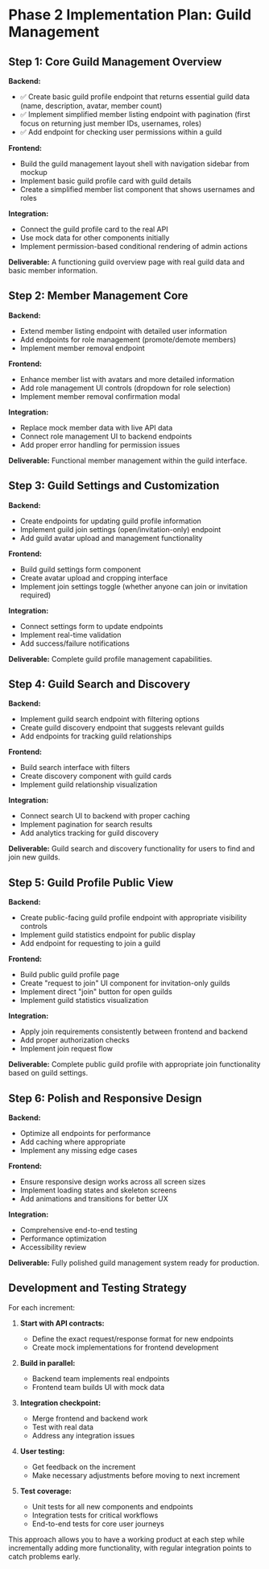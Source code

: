# Phase 2 Implementation Plan: Guild Management

## Step 1: Core Guild Management Overview

**Backend:**
- ✅ Create basic guild profile endpoint that returns essential guild data (name, description, avatar, member count)
- ✅ Implement simplified member listing endpoint with pagination (first focus on returning just member IDs, usernames, roles)
- ✅ Add endpoint for checking user permissions within a guild

**Frontend:**
- Build the guild management layout shell with navigation sidebar from mockup
- Implement basic guild profile card with guild details
- Create a simplified member list component that shows usernames and roles

**Integration:**
- Connect the guild profile card to the real API
- Use mock data for other components initially
- Implement permission-based conditional rendering of admin actions

**Deliverable:** A functioning guild overview page with real guild data and basic member information.

## Step 2: Member Management Core

**Backend:**
- Extend member listing endpoint with detailed user information
- Add endpoints for role management (promote/demote members)
- Implement member removal endpoint

**Frontend:**
- Enhance member list with avatars and more detailed information
- Add role management UI controls (dropdown for role selection)
- Implement member removal confirmation modal

**Integration:**
- Replace mock member data with live API data
- Connect role management UI to backend endpoints
- Add proper error handling for permission issues

**Deliverable:** Functional member management within the guild interface.

## Step 3: Guild Settings and Customization

**Backend:**
- Create endpoints for updating guild profile information
- Implement guild join settings (open/invitation-only) endpoint
- Add guild avatar upload and management functionality

**Frontend:**
- Build guild settings form component
- Create avatar upload and cropping interface
- Implement join settings toggle (whether anyone can join or invitation required)

**Integration:**
- Connect settings form to update endpoints
- Implement real-time validation
- Add success/failure notifications

**Deliverable:** Complete guild profile management capabilities.

## Step 4: Guild Search and Discovery

**Backend:**
- Implement guild search endpoint with filtering options
- Create guild discovery endpoint that suggests relevant guilds
- Add endpoints for tracking guild relationships

**Frontend:**
- Build search interface with filters
- Create discovery component with guild cards
- Implement guild relationship visualization

**Integration:**
- Connect search UI to backend with proper caching
- Implement pagination for search results
- Add analytics tracking for guild discovery

**Deliverable:** Guild search and discovery functionality for users to find and join new guilds.

## Step 5: Guild Profile Public View

**Backend:**
- Create public-facing guild profile endpoint with appropriate visibility controls
- Implement guild statistics endpoint for public display
- Add endpoint for requesting to join a guild

**Frontend:**
- Build public guild profile page
- Create "request to join" UI component for invitation-only guilds
- Implement direct "join" button for open guilds
- Implement guild statistics visualization

**Integration:**
- Apply join requirements consistently between frontend and backend
- Add proper authorization checks
- Implement join request flow

**Deliverable:** Complete public guild profile with appropriate join functionality based on guild settings.

## Step 6: Polish and Responsive Design

**Backend:**
- Optimize all endpoints for performance
- Add caching where appropriate
- Implement any missing edge cases

**Frontend:**
- Ensure responsive design works across all screen sizes
- Implement loading states and skeleton screens
- Add animations and transitions for better UX

**Integration:**
- Comprehensive end-to-end testing
- Performance optimization
- Accessibility review

**Deliverable:** Fully polished guild management system ready for production.

## Development and Testing Strategy

For each increment:

1. **Start with API contracts:**
   - Define the exact request/response format for new endpoints
   - Create mock implementations for frontend development

2. **Build in parallel:**
   - Backend team implements real endpoints
   - Frontend team builds UI with mock data

3. **Integration checkpoint:**
   - Merge frontend and backend work
   - Test with real data
   - Address any integration issues

4. **User testing:**
   - Get feedback on the increment
   - Make necessary adjustments before moving to next increment

5. **Test coverage:**
   - Unit tests for all new components and endpoints
   - Integration tests for critical workflows
   - End-to-end tests for core user journeys

This approach allows you to have a working product at each step while incrementally adding more functionality, with regular integration points to catch problems early. 
